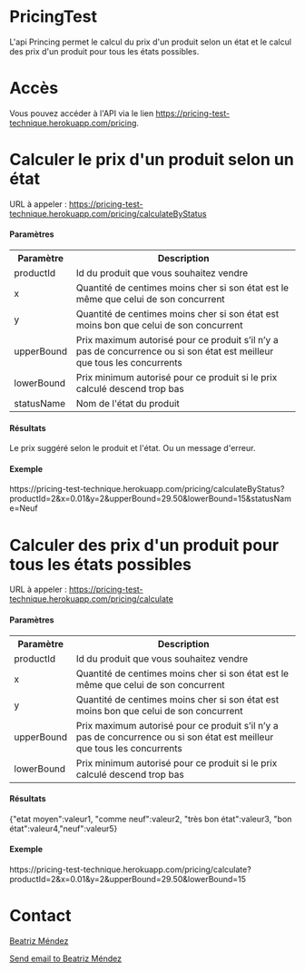 # PricingTest
L'api Princing permet le calcul du prix d'un produit selon un état et le calcul des prix d'un produit pour tous les états possibles.

# Accès

Vous pouvez accéder à l'API via le lien https://pricing-test-technique.herokuapp.com/pricing.

# Calculer le prix d'un produit selon un état 
URL à appeler : https://pricing-test-technique.herokuapp.com/pricing/calculateByStatus

<h4>Paramètres</h4>
    <table>
        <tr>
          <th>Paramètre</th>
          <th>Description</th>
        </tr>
        <tr>
          <td>productId</td>
          <td>Id du produit que vous souhaitez vendre</td>
        </tr>
        <tr>
          <td>x</td>
          <td>Quantité de centimes moins cher si son état est le même que celui de son concurrent </td>
        </tr>
        <tr>
          <td>y</td>
          <td>Quantité de centimes moins cher si son état est moins bon que celui de son concurrent </td>
        </tr>
        <tr>
          <td>upperBound</td>
          <td>Prix maximum autorisé pour ce produit s’il n’y a pas de concurrence ou si son état est meilleur que tous les
              concurrents </td>
        </tr>
        <tr>
          <td>lowerBound</td>
          <td>Prix minimum autorisé pour ce produit si le prix calculé descend trop bas</td>
        </tr>
        <tr>
          <td>statusName</td>
          <td>Nom de l'état du produit</td>
        </tr>
      </tbody>
    </table>

<h4>Résultats</h4>
Le prix suggéré selon le produit et l'état.
Ou un message d'erreur.

<h4>Exemple</h4>
https://pricing-test-technique.herokuapp.com/pricing/calculateByStatus?productId=2&x=0.01&y=2&upperBound=29.50&lowerBound=15&statusName=Neuf

# Calculer des prix d'un produit pour tous les états possibles

URL à appeler : https://pricing-test-technique.herokuapp.com/pricing/calculate

<h4>Paramètres</h4>
    <table>
        <tr>
          <th>Paramètre</th>
          <th>Description</th>
        </tr>
        <tr>
          <td>productId</td>
          <td>Id du produit que vous souhaitez vendre</td>
        </tr>
        <tr>
          <td>x</td>
          <td>Quantité de centimes moins cher si son état est le même que celui de son concurrent </td>
        </tr>
        <tr>
          <td>y</td>
          <td>Quantité de centimes moins cher si son état est moins bon que celui de son concurrent </td>
        </tr>
        <tr>
          <td>upperBound</td>
          <td>Prix maximum autorisé pour ce produit s’il n’y a pas de concurrence ou si son état est meilleur que tous les
              concurrents </td>
        </tr>
        <tr>
          <td>lowerBound</td>
          <td>Prix minimum autorisé pour ce produit si le prix calculé descend trop bas</td>
        </tr>
      </tbody>
    </table>

<h4>Résultats</h4>
{"etat moyen":valeur1, "comme neuf":valeur2, "très bon état":valeur3, "bon état":valeur4,"neuf":valeur5}

<h4>Exemple</h4>
https://pricing-test-technique.herokuapp.com/pricing/calculate?productId=2&x=0.01&y=2&upperBound=29.50&lowerBound=15

# Contact

[Beatriz Méndez](https://www.linkedin.com/in/beatrizm87/)

[Send email to Beatriz Méndez](mailto:beatrizm87@gmail.com)

